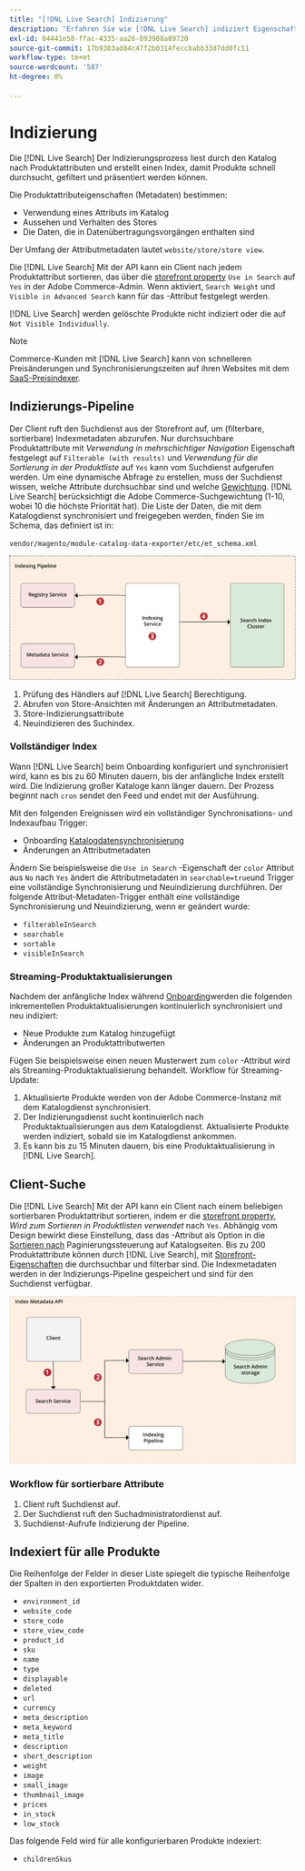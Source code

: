```yaml
---
title: "[!DNL Live Search] Indizierung"
description: "Erfahren Sie wie [!DNL Live Search] indiziert Eigenschaften von Produktattributen."
exl-id: 04441e58-ffac-4335-aa26-893988a89720
source-git-commit: 17b9383ad84c47f2b0314feccbabb33d7dd8fc11
workflow-type: tm+mt
source-wordcount: '587'
ht-degree: 0%

---
```


# Indizierung

Die [!DNL Live Search] Der Indizierungsprozess liest durch den Katalog nach Produktattributen und erstellt einen Index, damit Produkte schnell durchsucht, gefiltert und präsentiert werden können.

Die Produktattributeigenschaften (Metadaten) bestimmen:

* Verwendung eines Attributs im Katalog
* Aussehen und Verhalten des Stores
* Die Daten, die in Datenübertragungsvorgängen enthalten sind

Der Umfang der Attributmetadaten lautet `website/store/store view`.

Die [!DNL Live Search] Mit der API kann ein Client nach jedem Produktattribut sortieren, das über die [storefront property](https://experienceleague.adobe.com/docs/commerce-admin/catalog/product-attributes/product-attributes.html) `Use in Search` auf `Yes` in der Adobe Commerce-Admin. Wenn aktiviert, `Search Weight` und `Visible in Advanced Search` kann für das -Attribut festgelegt werden.

[!DNL Live Search] werden gelöschte Produkte nicht indiziert oder die auf `Not Visible Individually`.

>[!NOTE]
>
> Commerce-Kunden mit [!DNL Live Search] kann von schnelleren Preisänderungen und Synchronisierungszeiten auf ihren Websites mit dem [SaaS-Preisindexer](../price-index/price-indexing.md).

## Indizierungs-Pipeline

Der Client ruft den Suchdienst aus der Storefront auf, um (filterbare, sortierbare) Indexmetadaten abzurufen. Nur durchsuchbare Produktattribute mit *Verwendung in mehrschichtiger Navigation* Eigenschaft festgelegt auf `Filterable (with results)` und *Verwendung für die Sortierung in der Produktliste* auf `Yes` kann vom Suchdienst aufgerufen werden.
Um eine dynamische Abfrage zu erstellen, muss der Suchdienst wissen, welche Attribute durchsuchbar sind und welche [Gewichtung](https://experienceleague.adobe.com/docs/commerce-admin/catalog/catalog/search/search-results.html#weighted-search). [!DNL Live Search] berücksichtigt die Adobe Commerce-Suchgewichtung (1-10, wobei 10 die höchste Priorität hat). Die Liste der Daten, die mit dem Katalogdienst synchronisiert und freigegeben werden, finden Sie im Schema, das definiert ist in:

`vendor/magento/module-catalog-data-exporter/etc/et_schema.xml`

![[!DNL Live Search] Indizierungs-Client-Suchdiagramm](assets/indexing-pipeline.svg)

1. Prüfung des Händlers auf [!DNL Live Search] Berechtigung.
1. Abrufen von Store-Ansichten mit Änderungen an Attributmetadaten.
1. Store-Indizierungsattribute
1. Neuindizieren des Suchindex.

### Vollständiger Index

Wann [!DNL Live Search] beim Onboarding konfiguriert und synchronisiert wird, kann es bis zu 60 Minuten dauern, bis der anfängliche Index erstellt wird. Die Indizierung großer Kataloge kann länger dauern. Der Prozess beginnt nach `cron` sendet den Feed und endet mit der Ausführung.

Mit den folgenden Ereignissen wird ein vollständiger Synchronisations- und Indexaufbau Trigger:

* Onboarding [Katalogdatensynchronisierung](install.md#synchronize-catalog-data)
* Änderungen an Attributmetadaten

Ändern Sie beispielsweise die `Use in Search` -Eigenschaft der `color` Attribut aus `No` nach `Yes` ändert die Attributmetadaten in `searchable=true`und Trigger eine vollständige Synchronisierung und Neuindizierung durchführen. Der folgende Attribut-Metadaten-Trigger enthält eine vollständige Synchronisierung und Neuindizierung, wenn er geändert wurde:

* `filterableInSearch`
* `searchable`
* `sortable`
* `visibleInSearch`

### Streaming-Produktaktualisierungen

Nachdem der anfängliche Index während [Onboarding](install.md#synchronize-catalog-data)werden die folgenden inkrementellen Produktaktualisierungen kontinuierlich synchronisiert und neu indiziert:

* Neue Produkte zum Katalog hinzugefügt
* Änderungen an Produktattributwerten

Fügen Sie beispielsweise einen neuen Musterwert zum `color` -Attribut wird als Streaming-Produktaktualisierung behandelt.
Workflow für Streaming-Update:

1. Aktualisierte Produkte werden von der Adobe Commerce-Instanz mit dem Katalogdienst synchronisiert.
1. Der Indizierungsdienst sucht kontinuierlich nach Produktaktualisierungen aus dem Katalogdienst. Aktualisierte Produkte werden indiziert, sobald sie im Katalogdienst ankommen.
1. Es kann bis zu 15 Minuten dauern, bis eine Produktaktualisierung in [!DNL Live Search].

## Client-Suche

Die [!DNL Live Search] Mit der API kann ein Client nach einem beliebigen sortierbaren Produktattribut sortieren, indem er die [storefront property](https://experienceleague.adobe.com/docs/commerce-admin/catalog/product-attributes/product-attributes.html), *Wird zum Sortieren in Produktlisten verwendet* nach `Yes`. Abhängig vom Design bewirkt diese Einstellung, dass das -Attribut als Option in die [Sortieren nach](https://experienceleague.adobe.com/docs/commerce-admin/catalog/catalog/navigation/navigation.html) Paginierungssteuerung auf Katalogseiten. Bis zu 200 Produktattribute können durch [!DNL Live Search], mit [Storefront-Eigenschaften](https://experienceleague.adobe.com/docs/commerce-admin/catalog/product-attributes/product-attributes.html) die durchsuchbar und filterbar sind.
Die Indexmetadaten werden in der Indizierungs-Pipeline gespeichert und sind für den Suchdienst verfügbar.

![[!DNL Live Search] Index-Metadaten-API-Diagramm](assets/index-metadata-api.svg)

### Workflow für sortierbare Attribute

1. Client ruft Suchdienst auf.
1. Der Suchdienst ruft den Suchadministratordienst auf.
1. Suchdienst-Aufrufe Indizierung der Pipeline.

## Indexiert für alle Produkte

Die Reihenfolge der Felder in dieser Liste spiegelt die typische Reihenfolge der Spalten in den exportierten Produktdaten wider.

* `environment_id`
* `website_code`
* `store_code`
* `store_view_code`
* `product_id`
* `sku`
* `name`
* `type`
* `displayable`
* `deleted`
* `url`
* `currency`
* `meta_description`
* `meta_keyword`
* `meta_title`
* `description`
* `short_description`
* `weight`
* `image`
* `small_image`
* `thumbnail_image`
* `prices`
* `in_stock`
* `low_stock`

Das folgende Feld wird für alle konfigurierbaren Produkte indexiert:

* `childrenSkus`
